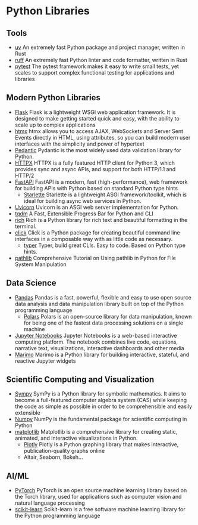 # Python Libraries

## Tools

- [uv](https://docs.astral.sh/uv/) An extremely fast Python package and project manager, written in Rust
- [ruff](https://docs.astral.sh/ruff/) An extremely fast Python linter and code formatter, written in Rust
- [pytest](https://docs.pytest.org/en/7.0.x/) The pytest framework makes it easy to write small tests, yet scales to support complex functional testing for applications and libraries

## Modern Python Libraries
- [Flask]() Flask is a lightweight WSGI web application framework. It is designed to make getting started quick and easy, with the ability to scale up to complex applications
- [htmx](https://htmx.org/) htmx allows you to access AJAX, WebSockets and Server Sent Events directly in HTML, using attributes, so you can build modern user interfaces with the simplicity and power of hypertext
- [Pedantic](https://pydantic-docs.helpmanual.io/) Pydantic is the most widely used data validation library for Python.
- [HTTPX](https://www.python-httpx.org/) HTTPX is a fully featured HTTP client for Python 3, which provides sync and async APIs, and support for both HTTP/1.1 and HTTP/2
- [FastAPI](https://fastapi.tiangolo.com/tutorial/) FastAPI is a modern, fast (high-performance), web framework for building APIs with Python based on standard Python type hints
  - [Starlette](https://www.starlette.io/) Starlette is a lightweight ASGI framework/toolkit, which is ideal for building async web services in Python.
- [Uvicorn](https://www.uvicorn.org/) Uvicorn is an ASGI web server implementation for Python.
- [tqdm](https://tqdm.github.io/) A Fast, Extensible Progress Bar for Python and CLI
- [rich](https://rich.readthedocs.io/en/latest/) Rich is a Python library for rich text and beautiful formatting in the terminal.
- [click](https://click.palletsprojects.com/en/8.0.x/) Click is a Python package for creating beautiful command line interfaces in a composable way with as little code as necessary.
  - [typer](https://typer.tiangolo.com/) Typer, build great CLIs. Easy to code. Based on Python type hints.
- [pathlib](https://www.datacamp.com/tutorial/comprehensive-tutorial-on-using-pathlib-in-python-for-file-system-manipulation) Comprehensive Tutorial on Using pathlib in Python for File System Manipulation

## Data Science
- [Pandas](https://pandas.pydata.org/docs/getting_started/index.html) Pandas is a fast, powerful, flexible and easy to use open source data analysis and data manipulation library built on top of the Python programming language
  - [Polars](https://pola.rs/) Polars is an open-source library for data manipulation, known for being one of the fastest data processing solutions on a single machine
- [Jupyter Notebooks](https://jupyter.org/) Jupyter Notebooks is a web-based interactive computing platform. The notebook combines live code, equations, narrative text, visualizations, interactive dashboards and other media
- [Marimo](https://marimo.dev/) Marimo is a Python library for building interactive, stateful, and reactive Jupyter widgets

## Scientific Computing and Visualization
- [Sympy](https://www.sympy.org/en/index.html) SymPy is a Python library for symbolic mathematics. It aims to become a full-featured computer algebra system (CAS) while keeping the code as simple as possible in order to be comprehensible and easily extensible
- [Numpy](https://numpy.org/) NumPy is the fundamental package for scientific computing in Python
- [matplotlib](https://matplotlib.org/) Matplotlib is a comprehensive library for creating static, animated, and interactive visualizations in Python.
  - [Plotly](https://plotly.com/python/) Plotly is a Python graphing library that makes interactive, publication-quality graphs online
  - Altair, Seaborn, Bokeh...

## AI/ML
- [PyTorch](https://pytorch.org/) PyTorch is an open source machine learning library based on the Torch library, used for applications such as computer vision and natural language processing
- [scikit-learn](https://scikit-learn.org/stable/) Scikit-learn is a free software machine learning library for the Python programming language
